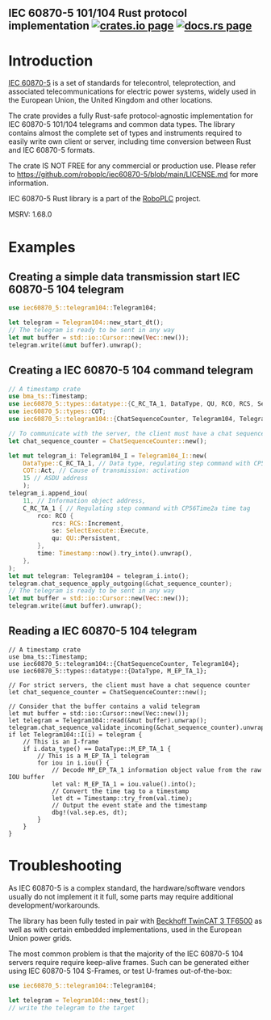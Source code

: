 <h2>
  IEC 60870-5 101/104 Rust protocol implementation
  <a href="https://crates.io/crates/iec60870-5"><img alt="crates.io page" src="https://img.shields.io/crates/v/iec60870-5.svg"></img></a>
  <a href="https://docs.rs/iec60870-5"><img alt="docs.rs page" src="https://docs.rs/roboplc-io-ads/badge.svg"></img></a>
</h2>

# Introduction

[IEC 60870-5](https://en.wikipedia.org/wiki/IEC_60870-5) is a set of standards
for telecontrol, teleprotection, and associated telecommunications for electric
power systems, widely used in the European Union, the United Kingdom and other
locations.

The crate provides a fully Rust-safe protocol-agnostic implementation for IEC
60870-5 101/104 telegrams and common data types. The library contains almost
the complete set of types and instruments required to easily write own client
or server, including time conversion between Rust and IEC 60870-5 formats.

The crate IS NOT FREE for any commercial or production use. Please refer to
<https://github.com/roboplc/iec60870-5/blob/main/LICENSE.md> for more
information.

IEC 60870-5 Rust library is a part of the [RoboPLC](https://roboplc.com)
project.

MSRV: 1.68.0

# Examples

## Creating a simple data transmission start IEC 60870-5 104 telegram

```rust
use iec60870_5::telegram104::Telegram104;

let telegram = Telegram104::new_start_dt();
// The telegram is ready to be sent in any way
let mut buffer = std::io::Cursor::new(Vec::new());
telegram.write(&mut buffer).unwrap();
```

## Creating a IEC 60870-5 104 command telegram

```rust
// A timestamp crate
use bma_ts::Timestamp;
use iec60870_5::types::datatype::{C_RC_TA_1, DataType, QU, RCO, RCS, SelectExecute};
use iec60870_5::types::COT;
use iec60870_5::telegram104::{ChatSequenceCounter, Telegram104, Telegram104_I};

// To communicate with the server, the client must have a chat sequence counter
let chat_sequence_counter = ChatSequenceCounter::new();

let mut telegram_i: Telegram104_I = Telegram104_I::new(
    DataType::C_RC_TA_1, // Data type, regulating step command with CP56Time2a time tag
    COT::Act, // Cause of transmission: activation
    15 // ASDU address
    );
telegram_i.append_iou(
    11, // Information object address,
    C_RC_TA_1 { // Regulating step command with CP56Time2a time tag
        rco: RCO {
            rcs: RCS::Increment,
            se: SelectExecute::Execute,
            qu: QU::Persistent,
        },
        time: Timestamp::now().try_into().unwrap(),
    },
);
let mut telegram: Telegram104 = telegram_i.into();
telegram.chat_sequence_apply_outgoing(&chat_sequence_counter);
// The telegram is ready to be sent in any way
let mut buffer = std::io::Cursor::new(Vec::new());
telegram.write(&mut buffer).unwrap();
```

## Reading a IEC 60870-5 104 telegram

```rust,no_run
// A timestamp crate
use bma_ts::Timestamp;
use iec60870_5::telegram104::{ChatSequenceCounter, Telegram104};
use iec60870_5::types::datatype::{DataType, M_EP_TA_1};

// For strict servers, the client must have a chat sequence counter
let chat_sequence_counter = ChatSequenceCounter::new();

// Consider that the buffer contains a valid telegram
let mut buffer = std::io::Cursor::new(Vec::new());
let telegram = Telegram104::read(&mut buffer).unwrap();
telegram.chat_sequence_validate_incoming(&chat_sequence_counter).unwrap();
if let Telegram104::I(i) = telegram {
    // This is an I-frame
    if i.data_type() == DataType::M_EP_TA_1 {
        // This is a M_EP_TA_1 telegram
        for iou in i.iou() {
            // Decode MP_EP_TA_1 information object value from the raw IOU buffer
            let val: M_EP_TA_1 = iou.value().into();
            // Convert the time tag to a timestamp
            let dt = Timestamp::try_from(val.time);
            // Output the event state and the timestamp
            dbg!(val.sep.es, dt);
        }
    }
}
```

# Troubleshooting

As IEC 60870-5 is a complex standard, the hardware/software vendors usually do
not implement it it full, some parts may require additional
development/workarounds.

The library has been fully tested in pair with [Beckhoff TwinCAT 3
TF6500](https://www.beckhoff.com/en-en/products/automation/twincat/tfxxxx-twincat-3-functions/tf6xxx-connectivity/tf6500.html)
as well as with certain embedded implementations, used in the European Union
power grids.

The most common problem is that the majority of the IEC 60870-5 104 servers
require require keep-alive frames. Such can be generated either using IEC
60870-5 104 S-Frames, or test U-frames out-of-the-box:

```rust
use iec60870_5::telegram104::Telegram104;

let telegram = Telegram104::new_test();
// write the telegram to the target
```
